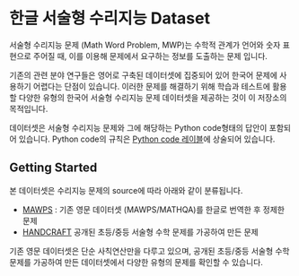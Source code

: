 # 한글 서술형 수리지능 Dataset

서술형 수리지능 문제 (Math Word Problem, MWP)는 수학적 관계가 언어와 숫자 표현으로 주어질 때, 이를 이용해 문제에서 요구하는 정보를 도출하는 문제 입니다.

기존의 관련 분야 연구들은 영어로 구축된 데이터셋에 집중되어 있어 한국어 문제에 사용하기 어렵다는 단점이 있습니다. 이러한 문제를 해결하기 위해 학습과 테스트에 활용할 다양한 유형의 한국어 서술형 수리지능 문제 데이터셋을 제공하는 것이 이 저장소의 목적입니다.

데이터셋은 서술형 수리지능 문제와 그에 해당하는 Python code형태의 답안이 포함되어 있습니다. Python code의 규칙은 [Python code 레이블](LABEL_RULE.md)에 상술되어 있습니다.

## Getting Started

본 데이터셋은 수리지능 문제의 source에 따라 아래와 같이 분류됩니다.

* [MAWPS](MAWPS/) : 기존 영문 데이터셋 (MAWPS/MATHQA)를 한글로 번역한 후 정제한 문제 
* [HANDCRAFT](HANDCRAFT/) 공개된 초등/중등 서술형 수학 문제를 가공하여 만든 문제

기존 영문 데이터셋은 단순 사칙연산만을 다루고 있으며, 공개된 초등/중등 서술형 수학 문제를 가공하여 만든 데이터셋에서 다양한 유형의 문제를 확인할 수 있습니다.